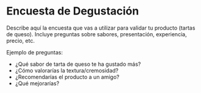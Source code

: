 # Encuesta de Degustación

Describe aquí la encuesta que vas a utilizar para validar tu producto (tartas de queso). Incluye preguntas sobre sabores, presentación, experiencia, precio, etc.

Ejemplo de preguntas:
- ¿Qué sabor de tarta de queso te ha gustado más?
- ¿Cómo valorarías la textura/cremosidad?
- ¿Recomendarías el producto a un amigo?
- ¿Qué mejorarías?